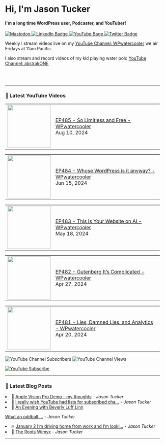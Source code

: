 # Hi, I'm Jason Tucker

#### I'm a long time WordPress user, Podcaster, and YouTuber!

<div id="badges">
  <a href="https://simian.rodeo/@jasontucker">
<img alt="Mastodon" src="https://img.shields.io/mastodon/follow/109265629430158597?domain=https%3A%2F%2Fsimian.rodeo&label=Follow%20%40jasontucker%40simianrodeo%20on%20Mastodon&logo=mastodon&style=for-the-badge">
  </a>
  <a href="https://linkedin.com/in/jasontucker">
    <img src="https://img.shields.io/badge/LinkedIn-blue?style=for-the-badge&logo=linkedin&logoColor=white" alt="LinkedIn Badge"/>
  </a>
  <a href="https://youtube.com/wpwatercooler">
    <img src="https://img.shields.io/youtube/channel/views/UCJwt6pUOwhJgmcJ9j-uS5Jw?label=YouTube&logo=YOUTUBE&style=for-the-badge" alt="YouTube Bage">
  </a>
  <a href="https://twitter.com/jasontucker">
    <img src="https://img.shields.io/badge/Twitter-grey?style=for-the-badge&logo=twitter&logoColor=white" alt="Twitter Badge"/>
  </a>
</div>


Weekly I stream videos live on my [YouTube Channel: WPwatercooler](https://youtube.com/wpwatercooler) we air Fridays at 11am Pacific.

I also stream and record videos of my kid playing water polo [YouTube Channel: abstrakONE](https://youtube.com/abstrakone)



<br />
<br />

---

### 🎥 Latest YouTube Videos

<!-- YOUTUBE:START --><table><tr><td><a href="https://www.youtube.com/watch?v=vBfuzwK21D4"><img width="140px" src="https://i.ytimg.com/vi/vBfuzwK21D4/mqdefault.jpg"></a></td>
<td><a href="https://www.youtube.com/watch?v=vBfuzwK21D4">EP485 - So Limitless and Free - WPwatercooler</a><br/>Aug 10, 2024</td></tr></table>
<table><tr><td><a href="https://www.youtube.com/watch?v=xvAVV_152VQ"><img width="140px" src="https://i.ytimg.com/vi/xvAVV_152VQ/mqdefault.jpg"></a></td>
<td><a href="https://www.youtube.com/watch?v=xvAVV_152VQ">EP484 - Whose WordPress is it anyway? - WPwatercooler</a><br/>Jun 15, 2024</td></tr></table>
<table><tr><td><a href="https://www.youtube.com/watch?v=PT1Ty7kOLXw"><img width="140px" src="https://i.ytimg.com/vi/PT1Ty7kOLXw/mqdefault.jpg"></a></td>
<td><a href="https://www.youtube.com/watch?v=PT1Ty7kOLXw">EP483 - This Is Your Website on AI - WPwatercooler</a><br/>May 18, 2024</td></tr></table>
<table><tr><td><a href="https://www.youtube.com/watch?v=fazc_sSo01g"><img width="140px" src="https://i.ytimg.com/vi/fazc_sSo01g/mqdefault.jpg"></a></td>
<td><a href="https://www.youtube.com/watch?v=fazc_sSo01g">EP482 - Gutenberg It’s Complicated - WPwatercooler</a><br/>Apr 27, 2024</td></tr></table>
<table><tr><td><a href="https://www.youtube.com/watch?v=QLFjbuz2PdU"><img width="140px" src="https://i.ytimg.com/vi/QLFjbuz2PdU/mqdefault.jpg"></a></td>
<td><a href="https://www.youtube.com/watch?v=QLFjbuz2PdU">EP481 - Lies, Damned Lies, and Analytics  - WPwatercooler</a><br/>Apr 20, 2024</td></tr></table>
<!-- YOUTUBE:END -->


![YouTube Channel Subscribers](https://img.shields.io/youtube/channel/subscribers/UCJwt6pUOwhJgmcJ9j-uS5Jw?style=social)
![YouTube Channel Views](https://img.shields.io/youtube/channel/views/UCJwt6pUOwhJgmcJ9j-uS5Jw?style=social)
<br />

[![YouTube Subscribe](https://img.shields.io/badge/YouTube_@wpwatercooler-SUBSCRIBE-red?logo=youtube&style=for-the-badge&logoColor=red)](https://www.youtube.com/wpwatercooler?sub_confirmation=1) 




---

### 📑 Latest Blog Posts

<!-- BLOG-POST-LIST:START --><li>🚀 <a href='https://jasontucker.blog/2024/02/13/apple-vision-pro.html'>Apple Vision Pro Demo - my thoughts</a> - <em>Jason Tucker</em></li><li>💫 <a href='https://jasontucker.blog/2024/01/14/i-really-wish.html'>I really wish YouTube had lists for subscribed cha...</a> - <em>Jason Tucker</em></li><li>🚀 <a href='https://jasontucker.blog/2024/01/03/an-evening-with.html'>An Evening with Beverly Luff Linn
What an oddball ...</a> - <em>Jason Tucker</em></li><li>🔥 <a href='https://jasontucker.blog/2024/01/02/january-im-driving.html'>January 2 I’m driving home from work and I’m looki...</a> - <em>Jason Tucker</em></li><li>💫 <a href='https://jasontucker.blog/2023/12/31/the-roots-wimyx.html'>The Roots Wimyx</a> - <em>Jason Tucker</em></li><!-- BLOG-POST-LIST:END -->


---
